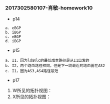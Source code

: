 ### 2017302580107-肖敏-homework10
- p14
```angular2html
a. eBGP
b. iBGP
c. eBGP
d. iBGP
```
- p15
```angular2html
a. I1，因为ld到lc的最低成本路径是从I1出发的
b. I2，两个路由路径相同，但是下一跳最近的路由器在AS2
c. I1，因为AS3,AS4路径最短
```
- p17

1. W所见的拓扑视图：
2. X所见的拓扑视图：

